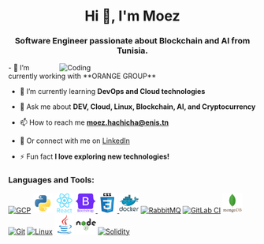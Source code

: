 <h1 align="center">Hi 👋, I'm Moez</h1>
<h3 align="center">Software Engineer passionate about Blockchain and AI from Tunisia.</h3>
<img align="right" alt="Coding" width="400"src="https://c.tenor.com/NOYF3f82b_gAAAAC/programmer.gif">
- 🔭 I’m currently working with **ORANGE GROUP**
  
- 🌱 I’m currently learning **DevOps and Cloud technologies**
  
- 💬 Ask me about **DEV, Cloud, Linux, Blockchain, AI, and Cryptocurrency**
    
- 📫 How to reach me **moez.hachicha@enis.tn**
  
- 🔗 Or connect with me on [LinkedIn](https://www.linkedin.com/in/moezha/)

- ⚡ Fun fact **I love exploring new technologies!**

<h3 align="left">Languages and Tools:</h3>
<p align="left">
<a href="https://cloud.google.com" target="_blank" rel="noreferrer"><img src="https://www.vectorlogo.zone/logos/google_cloud/google_cloud-icon.svg" alt="GCP" width="40" height="40"/></a>
<a href="https://python.org" target="_blank" rel="noreferrer"><img src="https://raw.githubusercontent.com/devicons/devicon/master/icons/python/python-original.svg" alt="Python" width="40" height="40"/></a>
<a href="https://reactjs.org/" target="_blank" rel="noreferrer"><img src="https://raw.githubusercontent.com/devicons/devicon/master/icons/react/react-original-wordmark.svg" alt="React" width="40" height="40"/></a>
<a href="https://getbootstrap.com" target="_blank" rel="noreferrer"> <img src="https://raw.githubusercontent.com/devicons/devicon/master/icons/bootstrap/bootstrap-plain-wordmark.svg" alt="bootstrap" width="40" height="40"/> </a>
  <a href="https://www.w3schools.com/css/" target="_blank" rel="noreferrer"> <img src="https://raw.githubusercontent.com/devicons/devicon/master/icons/css3/css3-original-wordmark.svg" alt="css3" width="40" height="40"/> </a>
<a href="https://docker.com" target="_blank" rel="noreferrer"><img src="https://raw.githubusercontent.com/devicons/devicon/master/icons/docker/docker-original-wordmark.svg" alt="Docker" width="40" height="40"/></a>
<a href="https://www.rabbitmq.com/" target="_blank" rel="noreferrer"><img src="https://www.vectorlogo.zone/logos/rabbitmq/rabbitmq-icon.svg" alt="RabbitMQ" width="40" height="40"/></a>
<a href="https://gitlab.com" target="_blank" rel="noreferrer"><img src="https://www.vectorlogo.zone/logos/gitlab/gitlab-icon.svg" alt="GitLab CI" width="40" height="40"/></a>
<a href="https://www.mongodb.com/" target="_blank" rel="noreferrer"><img src="https://raw.githubusercontent.com/devicons/devicon/master/icons/mongodb/mongodb-original-wordmark.svg" alt="MongoDB" width="40" height="40"/></a>
<a href="https://git-scm.com/" target="_blank" rel="noreferrer"><img src="https://www.vectorlogo.zone/logos/git-scm/git-scm-icon.svg" alt="Git" width="40" height="40"/></a>
<a href="https://www.linux.org/" target="_blank" rel="noreferrer"><img src="https://www.vectorlogo.zone/logos/linux/linux-icon.svg" alt="Linux" width="40" height="40"/></a>
<a href="https://www.java.com" target="_blank" rel="noreferrer"><img src="https://raw.githubusercontent.com/devicons/devicon/master/icons/java/java-original.svg" alt="Java" width="40" height="40"/></a>
<a href="https://nodejs.org" target="_blank" rel="noreferrer"><img src="https://raw.githubusercontent.com/devicons/devicon/master/icons/nodejs/nodejs-original-wordmark.svg" alt="Node.js" width="40" height="40"/></a>
<a href="https://soliditylang.org/" target="_blank" rel="noreferrer"><img src="https://www.vectorlogo.zone/logos/ethereum/ethereum-icon.svg" alt="Solidity" width="40" height="40"/></a>
</p>
